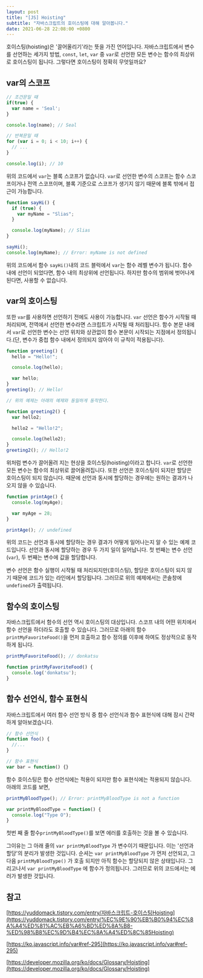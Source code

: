 ```yaml
---
layout: post
title: "[JS] Hoisting"
subtitle: "자바스크립트의 호이스팅에 대해 알아봅니다."
date: 2021-06-28 22:08:00 +0800
---
```


호이스팅(hoisting)은 '끌어올리기'라는 뜻을 가진 언어입니다. 자바스크립트에서 변수를 선언하는 세가지 방법, `const`, `let`, `var` 중 `var`로 선언한 모든 변수는 함수의 최상위로 호이스팅이 됩니다. 그렇다면 호이스팅이 정확히 무엇일까요?

## var의 스코프

```jsx
// 조건문일 때
if(true) {
  var name = 'Seal';
}

console.log(name); // Seal

// 반복문일 때
for (var i = 0; i < 10; i++) {
  // ...
}

console.log(i); // 10
```

위의 코드에서 `var`는 블록 스코프가 없습니다. `var`로 선언한 변수의 스코프는 함수 스코프이거나 전역 스코프이며, 블록 기준으로 스코프가 생기지 않기 때문에 블록 밖에서 접근이 가능합니다.

```jsx
function sayHi() {
  if (true) {
    var myName = "Slias";
  }

  console.log(myName); // Slias
}

sayHi();
console.log(myName); // Error: myName is not defined
```

위의 코드에서 함수 `sayHi()`내의 코드 블럭에서 `var`는 함수 레벨 변수가 됩니다. 함수 내에 선언이 되었다면, 함수 내의 최상위에 선언됩니다. 하지만 함수의 범위에 벗어나게 된다면, 사용할 수 없습니다.

## var의 호이스팅

또한 `var`를 사용하면 선언하기 전에도 사용이 가능합니다. `var` 선언은 함수가 시작될 때 처리되며, 전역에서 선언한 변수라면 스크립트가 시작될 때 처리됩니다. 함수 본문 내에서 `var`로 선언한 변수는 선언 위치와 상관없이 함수 본문이 시작되는 지점에서 정의됩니다.(단, 변수가 중첩 함수 내에서 정의되지 않아야 이 규칙이 적용됩니다).

```jsx
function greeting() {
  hello = "Hello!";

  console.log(hello);

  var hello;
}
greeting(); // Hello!

// 위의 예제는 아래의 예제와 동일하게 동작한다.

function greeting2() {
  var hello2;

  hello2 = "Hello!2";

  console.log(hello2);
}
greeting2(); // Hello!2

```

위처럼 변수가 끌어올려 지는 현상을 호이스팅(hoisting)이라고 합니다. `var`로 선언한 모든 변수는 함수의 최상위로 끌어올려집니다. 또한 선언은 호이스팅이 되지만 할당은 호이스팅이 되지 않습니다. 때문에 선언과 동시에 할당하는 경우에는 원하는 결과가 나오지 않을 수 있습니다.

```jsx
function printAge() {
  console.log(myAge);

  var myAge = 28;
}

printAge(); // undefined
```

위의 코드는 선언과 동시에 할당하는 경우 결과가 어떻게 일어나는지 알 수 있는 예제 코드입니다. 선언과 동시에 할당하는 경우 두 가지 일이 일어납니다. 첫 번째는 변수 선언(`var`), 두 번째는 변수에 값을 할당합니다.

변수 선언은 함수 실행이 시작될 때 처리되지만(호이스팅), 할당은 호이스팅이 되지 않기 때문에 코드가 있는 라인에서 할당됩니다. 그러므로 위의 예제에서는 콘솔창에 `undefined`가 출력됩니다.

## 함수의 호이스팅

자바스크립트에서 함수의 선언 역시 호이스팅의 대상입니다. 스코프 내의 어떤 위치에서 함수 선언을 하더라도 호출할 수 있습니다. 그러므로 아래의 함수 `printMyFavoriteFood()`을 먼저 호출하고 함수 정의를 이후에 하여도 정상적으로 동작하게 됩니다.

```jsx
printMyFavoriteFood(); // donkatsu

function printMyFavoriteFood() {
  console.log('donkatsu');
}
```

## 함수 선언식, 함수 표현식

자바스크립트에서 여러 함수 선언 방식 중 함수 선언식과 함수 표현식에 대해 잠시 간략하게 알아보겠습니다.

```jsx
// 함수 선언식
function foo() {
  //...
}

// 함수 표현식
var bar = function() {}
```

함수 호이스팅은 함수 선언식에는 적용이 되지만 함수 표현식에는 적용되지 않습니다. 아래의 코드를 보면,

```jsx
printMyBloodType(); // Error: printMyBloodType is not a function

var printMyBloodType = function() {
  console.log("Type O");
}
```

첫번 째 줄 함수`printMyBloodType()`를 보면 에러를 호출하는 것을 볼 수 있습니다. 

그이유는 그 아래 줄의 `var printMyBloodType` 가 변수이기 때문입니다. 이는 '선언과 할당'의 분리가 발생한 것입니다. 순셔는 `var printMyBloodType` 가 먼저 선언되고, 그 다음 `printMyBloodType()` 가 호출 되지만 아직 함수는 할당되지 않은 상태입니다. 그리고나서 `var printMyBloodType` 에 함수가 정의됩니다. 그러므로 위의 코드에서는 에러가 발생한 것입니다.

## 참고

[https://yuddomack.tistory.com/entry/자바스크립트-호이스팅Hoisting](https://yuddomack.tistory.com/entry/%EC%9E%90%EB%B0%94%EC%8A%A4%ED%81%AC%EB%A6%BD%ED%8A%B8-%ED%98%B8%EC%9D%B4%EC%8A%A4%ED%8C%85Hoisting)

[https://ko.javascript.info/var#ref-295](https://ko.javascript.info/var#ref-295)

[https://developer.mozilla.org/ko/docs/Glossary/Hoisting](https://developer.mozilla.org/ko/docs/Glossary/Hoisting)